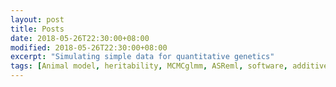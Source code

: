 ```yaml
---
layout: post
title: Posts
date: 2018-05-26T22:30:00+08:00
modified: 2018-05-26T22:30:00+08:00
excerpt: "Simulating simple data for quantitative genetics"
tags: [Animal model, heritability, MCMCglmm, ASReml, software, additive genetic variance]
---
```



<object type="text/html" data="SimulationsSimpleGQ.html"></object>

